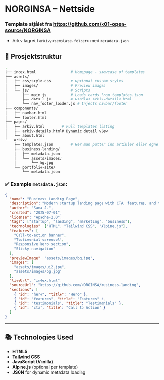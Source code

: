 
# NORGINSA – Nettside

### Template stjålet fra https://github.com/x01-open-source/NORGINSA

- Arkiv lagret i `arkiv/<template-folder>` med `metadata.json`

## 🧱 Prosjektstruktur

```bash
.
├── index.html                # Homepage - showcase of templates
├── assets/
│   ├── css/style.css         # Optional custom styles
│   ├── images/               # Preview images
│   └── js/                   # Scripts
│       ├── main.js           # Loads cards from templates.json
│       ├── detail.js         # Handles arkiv-details.html
│       └── nav_footer_loader.js # Injects navbar/footer
├── components/
│   ├── navbar.html
│   └── footer.html
├── pages/
│   ├── arkiv.html        # Full templates listing
│   ├── arkiv-details.html# Dynamic detail view
│   └── about.html
└── arkiv/
    ├── templates.json        # Her man putter inn artikler eller egne sider tenkte jeg
    ├── business-landing/
    │   ├── metadata.json
    │   └── assets/images/
    │       └── bg.jpg
    └── portfolio-site/
        └── metadata.json
````

### ✅ Example `metadata.json`:

```json
{
  "name": "Business Landing Page",
  "description": "Modern startup landing page with CTA, features, and testimonials.",
  "author": "Sana J.",
  "created": "2025-07-01",
  "license": "Apache-2.0",
  "tags": ["startup", "landing", "marketing", "business"],
  "technologies": ["HTML", "Tailwind CSS", "Alpine.js"],
  "features": [
    "Call-to-action banner",
    "Testimonial carousel",
    "Responsive hero section",
    "Sticky navigation"
  ],
  "previewImage": "assets/images/bg.jpg",
  "images": [
    "assets/images/ui2.jpg",
    "assets/images/bg.jpg"
  ],
  "liveUrl": "index.html",
  "sourceUrl": "https://github.com/NORGINSA/business-landing",
  "sections": [
    { "id": "hero", "title": "Hero" },
    { "id": "features", "title": "Features" },
    { "id": "testimonials", "title": "Testimonials" },
    { "id": "cta", "title": "Call to Action" }
  ]
}
```
---

## 📚 Technologies Used

* **HTML5**
* **Tailwind CSS**
* **JavaScript (Vanilla)**
* **Alpine.js** (optional per template)
* **JSON** for dynamic metadata loading